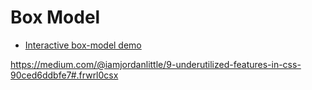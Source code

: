 

# Box Model
* [Interactive box-model demo](http://guyroutledge.github.io/box-model/)


https://medium.com/@iamjordanlittle/9-underutilized-features-in-css-90ced6ddbfe7#.frwrl0csx

